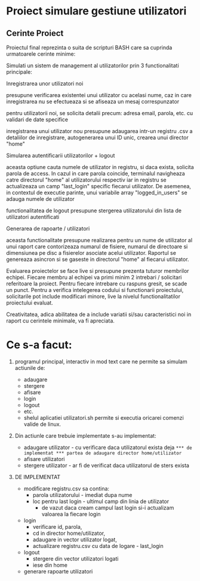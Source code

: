 # Proiect simulare gestiune utilizatori


## Cerinte Proiect

Proiectul final reprezinta o suita de scripturi BASH care sa cuprinda urmatoarele cerinte minime:

Simulati un sistem de management al utilizatorilor prin 3 functionalitati principale:

Inregistrarea unor utilizatori noi

presupune verificarea existentei unui utilizator cu acelasi nume, caz in care inregistrarea nu se efectueaza si se afiseaza un mesaj correspunzator

pentru utilizatorii noi, se solicita detalii precum: adresa email, parola, etc. cu validari de date specifice

inregistrarea unui utilizator nou presupune adaugarea intr-un registru .csv a detaliilor de inregistrare, autogenerarea unui ID unic, crearea unui director "home"

Simularea autentificarii utilizatorilor + logout

aceasta optiune cauta numele de utilizator in registru, si daca exista, solicita parola de access. In cazul in care parola coincide, terminalul navigheaza catre directorul "home" al utilizatorului respectiv iar in registru se actualizeaza un camp "last_login" specific fiecarui utilizator. De asemenea, in contextul de executie parinte, unui variabile array "logged_in_users" se adauga numele de utilizator

functionalitatea de logout presupune stergerea utilizatorului din lista de utilizatori autentificati

Generarea de rapoarte / utilizatori

aceasta functionalitate presupune realizarea pentru un nume de utilizator al unui raport care contorizeaza numarul de fisiere, numarul de directoare si dimensiunea pe disc a fisierelor asociate acelui utilizator. Raportul se genereaza asincron si se gaseste in directorul "home" al fiecarui utilizator.

Evaluarea proiectelor se face live si presupune prezenta tuturor membrilor echipei. Fiecare membru al echipei va primi minim 2 intrebari / solicitari referitoare la proiect. Pentru fiecare intrebare cu raspuns gresit, se scade un punct. Pentru a verifica intelegerea codului si functionarii proiectului, solicitarile pot include modificari minore, live la nivelul functionalitatilor proiectului evaluat.

Creativitatea, adica abilitatea de a include variatii si/sau caracteristici noi in raport cu cerintele minimale, va fi apreciata.




# Ce s-a facut:

 1. programul principal, interactiv in mod text care ne permite sa simulam actiunile de:
     - adaugare
     - stergere
     - afisare
     - login
     - logout
     - etc.
     - shelul aplicatiei utilizatori.sh permite si executia oricarei comenzi valide de linux.
  
  1. Din actiunle care trebuie implementate s-au implementat:
     - adaugare utilizator - cu verificare daca utilizatorul exista deja
                             `*** de implementat *** partea de adaugare director home/utilizator`
     - afisare utilizatori
     - stergere utilizator - ar fi de verificat daca utilizatorul de sters exista

  1. DE IMPLEMENTAT
     - modificare registru.csv sa contina:
         - parola utilizatorului - imediat dupa nume
         - loc pentru last login - ultimul camp din linia de utilizator
             - de vazut daca cream campul last login si-i actualizam valoarea la fiecare login
     - login
         - verificare id, parola,
         - cd in director home/utilizator,
         - adaugare in vector utilizator logat,
         - actualizare registru.csv cu data de logare - last_login
     - logout
         - stergere din vector utilizatori logati
         - iese din home
     - generare rapoarte utilizatori
